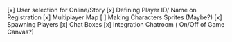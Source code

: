 [x] User selection for Online/Story
[x] Defining Player ID/ Name on Registration
[x] Multiplayer Map
[ ] Making Characters Sprites (Maybe?)
[x] Spawning Players
[x] Chat Boxes
[x] Integration Chatroom ( On/Off of Game Canvas?)
